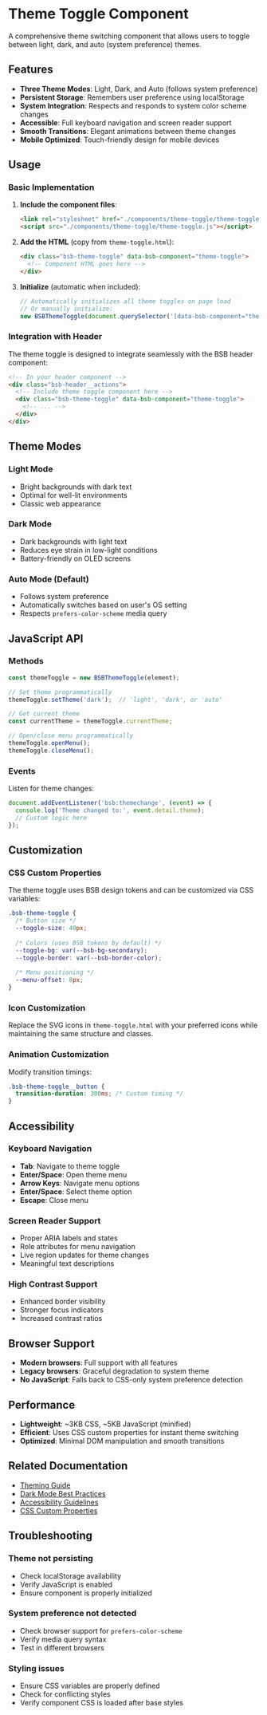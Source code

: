 # Theme Toggle Component

A comprehensive theme switching component that allows users to toggle between light, dark, and auto (system preference) themes.

## Features

- **Three Theme Modes**: Light, Dark, and Auto (follows system preference)
- **Persistent Storage**: Remembers user preference using localStorage
- **System Integration**: Respects and responds to system color scheme changes
- **Accessible**: Full keyboard navigation and screen reader support
- **Smooth Transitions**: Elegant animations between theme changes
- **Mobile Optimized**: Touch-friendly design for mobile devices

## Usage

### Basic Implementation

1. **Include the component files**:
   ```html
   <link rel="stylesheet" href="./components/theme-toggle/theme-toggle.css">
   <script src="./components/theme-toggle/theme-toggle.js"></script>
   ```

2. **Add the HTML** (copy from `theme-toggle.html`):
   ```html
   <div class="bsb-theme-toggle" data-bsb-component="theme-toggle">
     <!-- Component HTML goes here -->
   </div>
   ```

3. **Initialize** (automatic when included):
   ```javascript
   // Automatically initializes all theme toggles on page load
   // Or manually initialize:
   new BSBThemeToggle(document.querySelector('[data-bsb-component="theme-toggle"]'));
   ```

### Integration with Header

The theme toggle is designed to integrate seamlessly with the BSB header component:

```html
<!-- In your header component -->
<div class="bsb-header__actions">
  <!-- Include theme toggle component here -->
  <div class="bsb-theme-toggle" data-bsb-component="theme-toggle">
    <!-- ... -->
  </div>
</div>
```

## Theme Modes

### Light Mode
- Bright backgrounds with dark text
- Optimal for well-lit environments
- Classic web appearance

### Dark Mode
- Dark backgrounds with light text
- Reduces eye strain in low-light conditions
- Battery-friendly on OLED screens

### Auto Mode (Default)
- Follows system preference
- Automatically switches based on user's OS setting
- Respects `prefers-color-scheme` media query

## JavaScript API

### Methods

```javascript
const themeToggle = new BSBThemeToggle(element);

// Set theme programmatically
themeToggle.setTheme('dark');  // 'light', 'dark', or 'auto'

// Get current theme
const currentTheme = themeToggle.currentTheme;

// Open/close menu programmatically
themeToggle.openMenu();
themeToggle.closeMenu();
```

### Events

Listen for theme changes:

```javascript
document.addEventListener('bsb:themechange', (event) => {
  console.log('Theme changed to:', event.detail.theme);
  // Custom logic here
});
```

## Customization

### CSS Custom Properties

The theme toggle uses BSB design tokens and can be customized via CSS variables:

```css
.bsb-theme-toggle {
  /* Button size */
  --toggle-size: 40px;
  
  /* Colors (uses BSB tokens by default) */
  --toggle-bg: var(--bsb-bg-secondary);
  --toggle-border: var(--bsb-border-color);
  
  /* Menu positioning */
  --menu-offset: 8px;
}
```

### Icon Customization

Replace the SVG icons in `theme-toggle.html` with your preferred icons while maintaining the same structure and classes.

### Animation Customization

Modify transition timings:

```css
.bsb-theme-toggle__button {
  transition-duration: 300ms; /* Custom timing */
}
```

## Accessibility

### Keyboard Navigation
- **Tab**: Navigate to theme toggle
- **Enter/Space**: Open theme menu
- **Arrow Keys**: Navigate menu options
- **Enter/Space**: Select theme option
- **Escape**: Close menu

### Screen Reader Support
- Proper ARIA labels and states
- Role attributes for menu navigation
- Live region updates for theme changes
- Meaningful text descriptions

### High Contrast Support
- Enhanced border visibility
- Stronger focus indicators
- Increased contrast ratios

## Browser Support

- **Modern browsers**: Full support with all features
- **Legacy browsers**: Graceful degradation to system theme
- **No JavaScript**: Falls back to CSS-only system preference detection

## Performance

- **Lightweight**: ~3KB CSS, ~5KB JavaScript (minified)
- **Efficient**: Uses CSS custom properties for instant theme switching
- **Optimized**: Minimal DOM manipulation and smooth transitions

## Related Documentation

- [Theming Guide](../../docs/tutorials/theming.md)
- [Dark Mode Best Practices](../../docs/tutorials/dark-mode.md)
- [Accessibility Guidelines](../../docs/tutorials/accessibility.md)
- [CSS Custom Properties](../../styles/base/variables.css)

## Troubleshooting

### Theme not persisting
- Check localStorage availability
- Verify JavaScript is enabled
- Ensure component is properly initialized

### System preference not detected
- Check browser support for `prefers-color-scheme`
- Verify media query syntax
- Test in different browsers

### Styling issues
- Ensure CSS variables are properly defined
- Check for conflicting styles
- Verify component CSS is loaded after base styles
